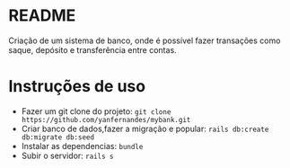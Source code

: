 # README

Criação de um sistema de banco, onde é possível fazer transações como saque, depósito e transferência entre contas.

# Instruções de uso

- Fazer um git clone do projeto: ``git clone https://github.com/yanfernandes/mybank.git``
- Criar banco de dados,fazer a migração e popular: ``rails db:create db:migrate db:seed``
- Instalar as dependencias: ``bundle``
- Subir o servidor: ``rails s``
